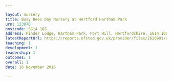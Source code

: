 ```yaml
---

layout: nursery
title: Busy Bees Day Nursery at Hertford Hartham Park
urn: 123976
postcode: SG14 1QS
address: Pinder Lodge, Hartham Park, Port Hill, Hertfordshire, SG14 1QS
latestReportUrl: https://reports.ofsted.gov.uk/provider/files/2620991/urn/123976.pdf
teaching: 1
development: 1
leadership: 1
outcomes: 1
overall: 1
date: 16 November 2016

---
```

